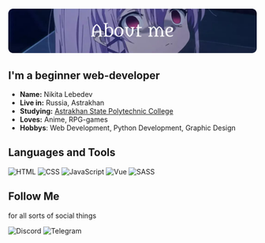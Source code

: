 <div>

![Header](https://github.com/Nicanev/Nicanev/blob/main/img/about-me.png)

## I'm a beginner web-developer

- **Name:** Nikita Lebedev
- **Live in:** Russia, Astrakhan
- **Studying:** [Astrakhan State Polytechnic College](https://www.aspc-edu.ru/)
- **Loves:** Anime, RPG-games
- **Hobbys**: Web Development, Python Development, Graphic Design

## Languages and Tools

![HTML](https://img.shields.io/badge/-HTML-000000?style=for-the-badge&logo=HTML5)
![CSS](https://img.shields.io/badge/-CSS-000000?style=for-the-badge&logo=CSS3&logoColor=2965F1)
![JavaScript](https://img.shields.io/badge/-JavaScript-000000?style=for-the-badge&logo=JavaScript)
![Vue](https://img.shields.io/badge/-Vue.js-000000?style=for-the-badge&logo=Vue.js)
![SASS](https://img.shields.io/badge/-SASS-000000?style=for-the-badge&logo=SASS)

## Follow Me

for all sorts of social things

![Discord](https://img.shields.io/badge/CyberSnake%20-%237289DA.svg?&style=for-the-badge&logo=Discord&logoColor=white)
![Telegram](https://img.shields.io/badge/LegendaryDarkLord%20-%231DA1F2.svg?&style=for-the-badge&logo=Telegram&logoColor=white)

</div>
